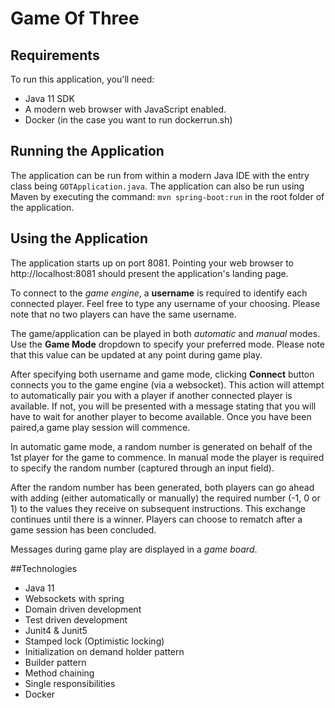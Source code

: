 # Game Of Three

## Requirements
To run this application, you'll need:
- Java 11 SDK
- A modern web browser with JavaScript enabled.
- Docker (in the case you want to run dockerrun.sh)

## Running the Application
The application can be run from within a modern Java IDE with the entry class being `GOTApplication.java`.
The application can also be run using Maven by executing the command: `mvn spring-boot:run` in the root folder of the application.

## Using the Application
The application starts up on port 8081. Pointing your web browser to http://localhost:8081 should present
the application's landing page.

To connect to the _game engine_, a **username** is required to identify each connected player. Feel free to type
any username of your choosing. Please note that no two players can have the same username.

The game/application can be played in both _automatic_ and _manual_ modes. Use the **Game Mode** dropdown to
specify your preferred mode. Please note that this value can be updated at any point during game play.

After specifying both username and game mode, clicking **Connect** button connects you to the game engine (via a websocket).
This action will attempt to automatically pair you with a player if another connected player is available. If not, you will be presented
with a message stating that you will have to wait for another player to become available. Once you have been paired,a game play session will commence.

In automatic game mode, a random number is generated on behalf of the 1st player for the game to commence. In manual mode
the player is required to specify the random number (captured through an input field).

After the random number has been generated, both players can go ahead with adding (either automatically or manually) the required number (-1, 0 or 1) 
to the values they receive on subsequent instructions. This exchange continues until there is a winner.
Players can choose to rematch after a game session has been concluded.

Messages during game play are displayed in a _game board_.

##Technologies
- Java 11
- Websockets with spring
- Domain driven development
- Test driven development
- Junit4 & Junit5
- Stamped lock (Optimistic locking)
- Initialization on demand holder pattern
- Builder pattern
- Method chaining
- Single responsibilities
- Docker

